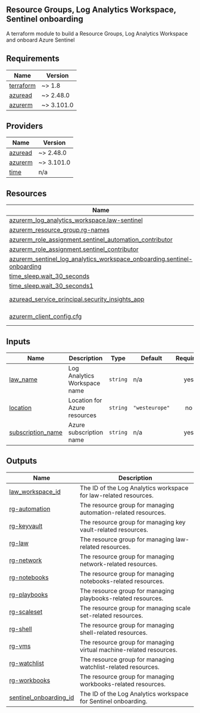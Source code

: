## Resource Groups, Log Analytics Workspace, Sentinel onboarding 
A terraform module to build a Resource Groups, Log Analytics Workspace and onboard Azure Sentinel 

<!-- BEGIN_TF_DOCS -->
## Requirements

| Name | Version |
|------|---------|
| <a name="requirement_terraform"></a> [terraform](#requirement\_terraform) | ~> 1.8 |
| <a name="requirement_azuread"></a> [azuread](#requirement\_azuread) | ~> 2.48.0 |
| <a name="requirement_azurerm"></a> [azurerm](#requirement\_azurerm) | ~> 3.101.0 |

## Providers

| Name | Version |
|------|---------|
| <a name="provider_azuread"></a> [azuread](#provider\_azuread) | ~> 2.48.0 |
| <a name="provider_azurerm"></a> [azurerm](#provider\_azurerm) | ~> 3.101.0 |
| <a name="provider_time"></a> [time](#provider\_time) | n/a |

## Resources

| Name | Type |
|------|------|
| [azurerm_log_analytics_workspace.law-sentinel](https://registry.terraform.io/providers/hashicorp/azurerm/latest/docs/resources/log_analytics_workspace) | resource |
| [azurerm_resource_group.rg-names](https://registry.terraform.io/providers/hashicorp/azurerm/latest/docs/resources/resource_group) | resource |
| [azurerm_role_assignment.sentinel_automation_contributor](https://registry.terraform.io/providers/hashicorp/azurerm/latest/docs/resources/role_assignment) | resource |
| [azurerm_role_assignment.sentinel_contributor](https://registry.terraform.io/providers/hashicorp/azurerm/latest/docs/resources/role_assignment) | resource |
| [azurerm_sentinel_log_analytics_workspace_onboarding.sentinel-onboarding](https://registry.terraform.io/providers/hashicorp/azurerm/latest/docs/resources/sentinel_log_analytics_workspace_onboarding) | resource |
| [time_sleep.wait_30_seconds](https://registry.terraform.io/providers/hashicorp/time/latest/docs/resources/sleep) | resource |
| [time_sleep.wait_30_seconds1](https://registry.terraform.io/providers/hashicorp/time/latest/docs/resources/sleep) | resource |
| [azuread_service_principal.security_insights_app](https://registry.terraform.io/providers/hashicorp/azuread/latest/docs/data-sources/service_principal) | data source |
| [azurerm_client_config.cfg](https://registry.terraform.io/providers/hashicorp/azurerm/latest/docs/data-sources/client_config) | data source |

## Inputs

| Name | Description | Type | Default | Required |
|------|-------------|------|---------|:--------:|
| <a name="input_law_name"></a> [law\_name](#input\_law\_name) | Log Analytics Workspace name | `string` | n/a | yes |
| <a name="input_location"></a> [location](#input\_location) | Location for Azure resources | `string` | `"westeurope"` | no |
| <a name="input_subscription_name"></a> [subscription\_name](#input\_subscription\_name) | Azure subscription name | `string` | n/a | yes |

## Outputs

| Name | Description |
|------|-------------|
| <a name="output_law_workspace_id"></a> [law\_workspace\_id](#output\_law\_workspace\_id) | The ID of the Log Analytics workspace for law-related resources. |
| <a name="output_rg-automation"></a> [rg-automation](#output\_rg-automation) | The resource group for managing automation-related resources. |
| <a name="output_rg-keyvault"></a> [rg-keyvault](#output\_rg-keyvault) | The resource group for managing key vault-related resources. |
| <a name="output_rg-law"></a> [rg-law](#output\_rg-law) | The resource group for managing law-related resources. |
| <a name="output_rg-network"></a> [rg-network](#output\_rg-network) | The resource group for managing network-related resources. |
| <a name="output_rg-notebooks"></a> [rg-notebooks](#output\_rg-notebooks) | The resource group for managing notebooks-related resources. |
| <a name="output_rg-playbooks"></a> [rg-playbooks](#output\_rg-playbooks) | The resource group for managing playbooks-related resources. |
| <a name="output_rg-scaleset"></a> [rg-scaleset](#output\_rg-scaleset) | The resource group for managing scale set-related resources. |
| <a name="output_rg-shell"></a> [rg-shell](#output\_rg-shell) | The resource group for managing shell-related resources. |
| <a name="output_rg-vms"></a> [rg-vms](#output\_rg-vms) | The resource group for managing virtual machine-related resources. |
| <a name="output_rg-watchlist"></a> [rg-watchlist](#output\_rg-watchlist) | The resource group for managing watchlist-related resources. |
| <a name="output_rg-workbooks"></a> [rg-workbooks](#output\_rg-workbooks) | The resource group for managing workbooks-related resources. |
| <a name="output_sentinel_onboarding_id"></a> [sentinel\_onboarding\_id](#output\_sentinel\_onboarding\_id) | The ID of the Log Analytics workspace for Sentinel onboarding. |
<!-- END_TF_DOCS -->
